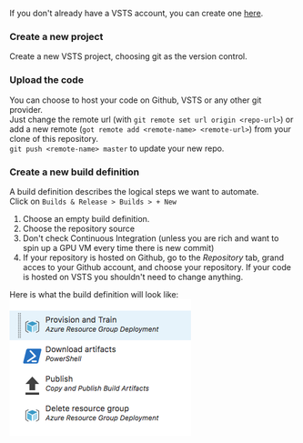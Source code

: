 If you don't already have a VSTS account, you can create one [here](www.visualstudio.com).

### Create a new project
Create a new VSTS project, choosing git as the version control.

### Upload the code
You can choose to host your code on Github, VSTS or any other git provider.  
Just change the remote url (with `git remote set url origin <repo-url>`) or add a new remote (`got remote add <remote-name> <remote-url>`) from your clone of this repository.   
`git push <remote-name> master` to update your new repo.

### Create a new build definition 
A build definition describes the logical steps we want to automate.  
Click on `Builds & Release > Builds > + New`  

1. Choose an empty build definition.
1. Choose the repository source
1. Don't check Continuous Integration (unless you are rich and want to spin up a GPU VM every time there is new commit)
1. If your repository is hosted on Github, go to the *Repository* tab, grand acces to your Github account, and choose your repository. If your code is hosted on VSTS you shouldn't need to change anything.

Here is what the build definition will look like:
![](/doc/images/04.png)
